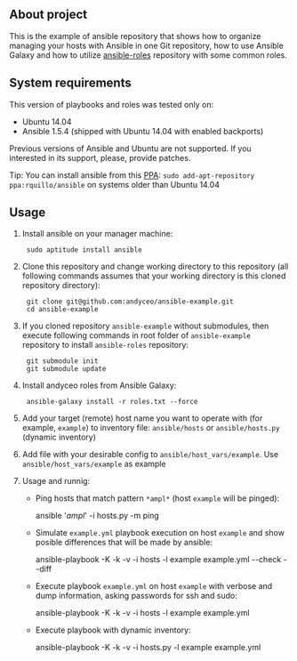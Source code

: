 ## About project

This is the example of ansible repository that shows how to organize managing your hosts with Ansible in one Git repository, how to use Ansible Galaxy and how to utilize [ansible-roles](https://github.com/andyceo/ansible-roles) repository with some common roles.


## System requirements

This version of playbooks and roles was tested only on:

  - Ubuntu 14.04
  - Ansible 1.5.4 (shipped with Ubuntu 14.04 with enabled backports)

Previous versions of Ansible and Ubuntu are not supported. If you interested in its support, please, provide patches.

Tip: You can install ansible from this [PPA](https://launchpad.net/~rquillo/+archive/ansible): `sudo add-apt-repository ppa:rquillo/ansible` on systems older than Ubuntu 14.04


## Usage

1. Install ansible on your manager machine:

        sudo aptitude install ansible

2. Clone this repository and change working directory to this repository (all following commands assumes that your working directory is this cloned repository directory):

        git clone git@github.com:andyceo/ansible-example.git
        cd ansible-example

3. If you cloned repository `ansible-example` without submodules, then execute following commands in root folder of `ansible-example` repository to install `ansible-roles` repository:

        git submodule init
        git submodule update

4. Install andyceo roles from Ansible Galaxy:

        ansible-galaxy install -r roles.txt --force

5. Add your target (remote) host name you want to operate with (for example, `example`) to inventory file: `ansible/hosts` or `ansible/hosts.py` (dynamic inventory)

6. Add file with your desirable config to `ansible/host_vars/example`. Use `ansible/host_vars/example` as example

7. Usage and runnig:

    - Ping hosts that match pattern `*ampl*` (host `example` will be pinged):

        ansible '*ampl*' -i hosts.py -m ping

    - Simulate `example.yml` playbook execution on host `example` and show posible differences that will be made by ansible:

        ansible-playbook -K -k -v -i hosts -l example example.yml --check --diff

    - Execute playbook `example.yml` on host `example` with verbose and dump information, asking passwords for ssh and sudo:

        ansible-playbook -K -k -v -i hosts -l example example.yml

    - Execute playbook with dynamic inventory:

        ansible-playbook -K -k -v -i hosts.py -l example example.yml
